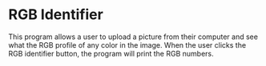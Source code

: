 # RGB Identifier

This program allows a user to upload a picture from their computer and see what the RGB profile of any color in the image. When the user clicks the RGB identifier button, the program will print the RGB numbers. 

